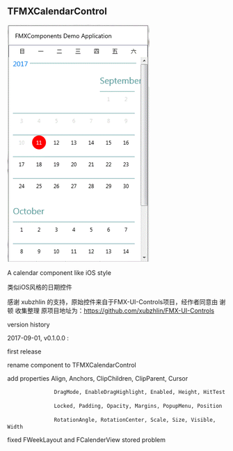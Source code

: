 ## TFMXCalendarControl

![TFMXCalendarControl](../SnapShots/FMXCalendarControl.gif)  

A calendar component like iOS style

类似iOS风格的日期控件

感谢 xubzhlin 的支持，原始控件来自于FMX-UI-Controls项目，经作者同意由 谢顿 收集整理
原项目地址为：https://github.com/xubzhlin/FMX-UI-Controls

version history

2017-09-01, v0.1.0.0 :

   first release
   
   rename component to TFMXCalendarControl
   
   add  properties Align, Anchors, ClipChildren, ClipParent, Cursor
   
                   DragMode, EnableDragHighlight, Enabled, Height, HitTest
                   
                   Locked, Padding, Opacity, Margins, PopupMenu, Position
                   
                   RotationAngle, RotationCenter, Scale, Size, Visible, Width
                   
   fixed FWeekLayout and FCalenderView stored problem
   
